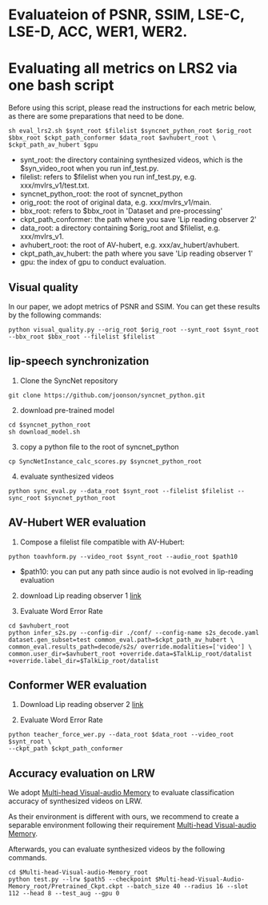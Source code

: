 # Evaluateion of PSNR, SSIM, LSE-C, LSE-D, ACC, WER1, WER2.

# Evaluating all metrics on LRS2 via one bash script

Before using this script, please read the instructions for each metric below, as there are some preparations that need to be done.
```
sh eval_lrs2.sh $synt_root $filelist $syncnet_python_root $orig_root $bbx_root $ckpt_path_conformer $data_root $avhubert_root \
$ckpt_path_av_hubert $gpu
```
- synt_root: the directory containing synthesized videos, which is the $syn_video_root when you run inf_test.py. 
- filelist: refers to $filelist when you run inf_test.py, e.g. xxx/mvlrs_v1/test.txt.
- syncnet_python_root: the root of syncnet_python
- orig_root: the root of original data, e.g. xxx/mvlrs_v1/main.
- bbx_root: refers to $bbx_root in 'Dataset and pre-processing'
- ckpt_path_conformer: the path where you save 'Lip reading observer 2'
- data_root: a directory containing $orig_root and $filelist, e.g. xxx/mvlrs_v1.
- avhubert_root: the root of AV-hubert, e.g. xxx/av_hubert/avhubert.
- ckpt_path_av_hubert: the path where you save 'Lip reading observer 1'
- gpu: the index of gpu to conduct evaluation.

## Visual quality

In our paper, we adopt metrics of PSNR and SSIM. You can get these results by the following commands:
```
python visual_quality.py --orig_root $orig_root --synt_root $synt_root --bbx_root $bbx_root --filelist $filelist
```

## lip-speech synchronization

1. Clone the SyncNet repository

```
git clone https://github.com/joonson/syncnet_python.git 
```

2. download pre-trained model

```
cd $syncnet_python_root
sh download_model.sh
```

3. copy a python file to the root of syncnet_python 
```
cp SyncNetInstance_calc_scores.py $syncnet_python_root
```

4. evaluate synthesized videos
```
python sync_eval.py --data_root $synt_root --filelist $filelist --sync_root $syncnet_python_root
```

## AV-Hubert WER evaluation 

1. Compose a filelist file compatible with AV-Hubert:
```
python toavhform.py --video_root $synt_root --audio_root $path10
```
- $path10: you can put any path since audio is not evolved in lip-reading evaluation

2. download Lip reading observer 1 [link](https://drive.google.com/file/d/1wOsiXKLOeScrU6XuzebYA6Y-9ncd8-le/view?usp=share_link)

3. Evaluate Word Error Rate 
```
cd $avhubert_root
python infer_s2s.py --config-dir ./conf/ --config-name s2s_decode.yaml dataset.gen_subset=test common_eval.path=$ckpt_path_av_hubert \
common_eval.results_path=decode/s2s/ override.modalities=['video'] \
common.user_dir=$avhubert_root +override.data=$TalkLip_root/datalist +override.label_dir=$TalkLip_root/datalist
```

## Conformer WER evaluation

1. Download Lip reading observer 2 [link](https://drive.google.com/file/d/16tpyaXLLTYUnIBT_YEWQ5ui6xUkBGcpM/view?usp=share_link)

2. Evaluate Word Error Rate 
```
python teacher_force_wer.py --data_root $data_root --video_root $synt_root \
--ckpt_path $ckpt_path_conformer
```

## Accuracy evaluation on LRW

We adopt [Multi-head Visual-audio Memory](https://github.com/ms-dot-k/Multi-head-Visual-Audio-Memory) to evaluate classification accuracy of synthesized videos on LRW.

As their environment is different with ours, we recommend to create a separable environment following their requirement [Multi-head Visual-audio Memory](https://github.com/ms-dot-k/Multi-head-Visual-Audio-Memory).

Afterwards, you can evaluate synthesized videos by the following commands.

```
cd $Multi-head-Visual-audio-Memory_root
python test.py --lrw $path5 --checkpoint $Multi-head-Visual-Audio-Memory_root/Pretrained_Ckpt.ckpt --batch_size 40 --radius 16 --slot 112 --head 8 --test_aug --gpu 0
```


